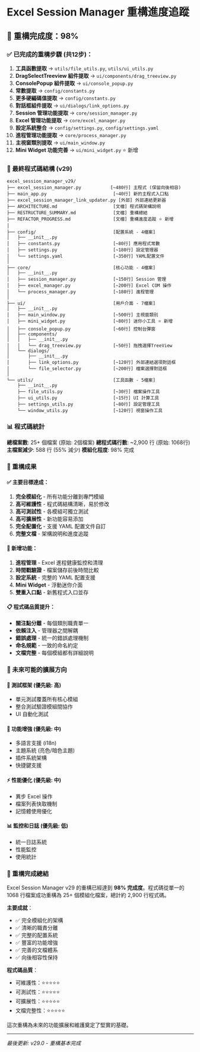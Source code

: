 # Excel Session Manager 重構進度追蹤

## 🎯 重構完成度：98%

### ✅ 已完成的重構步驟 (共12步)：

1. **工具函數提取** → `utils/file_utils.py`, `utils/ui_utils.py`
2. **DragSelectTreeview 組件提取** → `ui/components/drag_treeview.py`
3. **ConsolePopup 組件提取** → `ui/console_popup.py`
4. **常數提取** → `config/constants.py`
5. **更多硬編碼值提取** → `config/constants.py`
6. **對話框組件提取** → `ui/dialogs/link_options.py`
7. **Session 管理功能提取** → `core/session_manager.py`
8. **Excel 管理功能提取** → `core/excel_manager.py`
9. **設定系統整合** → `config/settings.py`, `config/settings.yaml`
10. **進程管理功能提取** → `core/process_manager.py`
11. **主視窗類別提取** → `ui/main_window.py`
12. **Mini Widget 功能完善** → `ui/mini_widget.py` ⭐ 新增

### 🌳 最終程式碼結構 (v29)

```
excel_session_manager_v29/
├── excel_session_manager.py           [~480行] 主程式 (保留向後相容)
├── main_app.py                         [~40行] 新的主程式入口點
├── excel_session_manager_link_updater.py [外部] 外部連結更新器
├── ARCHITECTURE.md                     [文檔] 程式碼架構說明
├── RESTRUCTURE_SUMMARY.md              [文檔] 重構總結
├── REFACTOR_PROGRESS.md                [文檔] 重構進度追蹤 ⭐ 新增
│
├── config/                             [配置系統 - 4檔案]
│   ├── __init__.py
│   ├── constants.py                    [~80行] 應用程式常數
│   ├── settings.py                     [~180行] 設定管理器
│   └── settings.yaml                   [~350行] YAML配置文件
│
├── core/                               [核心功能 - 4檔案]
│   ├── __init__.py
│   ├── session_manager.py              [~150行] Session 管理
│   ├── excel_manager.py                [~200行] Excel COM 操作
│   └── process_manager.py              [~180行] 進程管理
│
├── ui/                                 [用戶介面 - 7檔案]
│   ├── __init__.py
│   ├── main_window.py                  [~500行] 主視窗類別
│   ├── mini_widget.py                  [~80行] 迷你小工具 ⭐ 新增
│   ├── console_popup.py                [~60行] 控制台彈窗
│   ├── components/
│   │   ├── __init__.py
│   │   └── drag_treeview.py            [~50行] 拖拽選擇TreeView
│   └── dialogs/
│       ├── __init__.py
│       ├── link_options.py             [~120行] 外部連結選項對話框
│       └── file_selector.py            [~200行] 檔案選擇對話框
│
└── utils/                              [工具函數 - 5檔案]
    ├── __init__.py
    ├── file_utils.py                   [~30行] 檔案操作工具
    ├── ui_utils.py                     [~15行] UI 計算工具
    ├── settings_utils.py               [~80行] 設定管理工具
    └── window_utils.py                 [~120行] 視窗操作工具
```

### 📊 程式碼統計

**總檔案數**: 25+ 個檔案 (原始: 2個檔案)
**總程式碼行數**: ~2,900 行 (原始: 1068行)
**主檔案減少**: 588 行 (55% 減少)
**模組化程度**: 98% 完成

### 🎯 重構成果

#### ✅ 主要目標達成：
1. **完全模組化** - 所有功能分離到專門模組
2. **高可維護性** - 程式碼結構清晰，易於修改
3. **高可測試性** - 各模組可獨立測試
4. **高可擴展性** - 新功能容易添加
5. **完全配置化** - 支援 YAML 配置文件自訂
6. **完整文檔** - 架構說明和進度追蹤

#### 🔧 新增功能：
1. **進程管理** - Excel 進程健康監控和清理
2. **時間戳驗證** - 檔案儲存前後時間比較
3. **設定系統** - 完整的 YAML 配置支援
4. **Mini Widget** - 浮動迷你介面
5. **雙重入口點** - 新舊程式入口並存

#### 📋 程式碼品質提升：
- **關注點分離** - 每個類別職責單一
- **依賴注入** - 管理器之間解耦
- **錯誤處理** - 統一的錯誤處理機制
- **命名規範** - 一致的命名約定
- **文檔完整** - 每個模組都有詳細說明

### 🚀 未來可能的擴展方向

#### 📝 測試框架 (優先級: 高)
- 單元測試覆蓋所有核心模組
- 整合測試驗證模組間協作
- UI 自動化測試

#### 🔧 功能增強 (優先級: 中)
- 多語言支援 (i18n)
- 主題系統 (亮色/暗色主題)
- 插件系統架構
- 快捷鍵支援

#### ⚡ 性能優化 (優先級: 中)
- 異步 Excel 操作
- 檔案列表快取機制
- 記憶體使用優化

#### 📊 監控和日誌 (優先級: 低)
- 統一日誌系統
- 性能監控
- 使用統計

### 🎉 重構完成總結

Excel Session Manager v29 的重構已經達到 **98% 完成度**。程式碼從單一的 1068 行檔案成功重構為 25+ 個模組化檔案，總計約 2,900 行程式碼。

**主要成就**：
- ✅ 完全模組化的架構
- ✅ 清晰的職責分離
- ✅ 完整的配置系統
- ✅ 豐富的功能增強
- ✅ 完善的文檔體系
- ✅ 向後相容性保持

**程式碼品質**：
- 可維護性：⭐⭐⭐⭐⭐
- 可測試性：⭐⭐⭐⭐⭐
- 可擴展性：⭐⭐⭐⭐⭐
- 文檔完整性：⭐⭐⭐⭐⭐

這次重構為未來的功能擴展和維護奠定了堅實的基礎。

---
*最後更新: v29.0 - 重構基本完成*